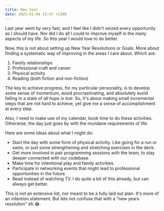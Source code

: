 ```yaml
---
title: New Year
date: 2025-01-04 15:47 +1300
---
```


Last year went by very fast, and I feel like I didn't seized every opportunity as I should have. Nor did I do all I could to improve myself in the many aspects of my life. So this year I would love to do better.

Now, this is not about setting up New Year Resolutions or Goals. More about finding a systematic way of improving in the areas I care about. Which are:

1. Family relationships
2. Professional craft and career
3. Physical activity
4. Reading (both fiction and non-fiction)

The key to achieve progress, for my particular personality, is to develop some sense of momentum, avoid procrastinating, and absolutely avoid falling in a state of _all hope is lost_. So, it's about making small incremental steps that are not hard to achieve, yet give me a sense of accomplishment at every step.

Also, I need to make use of my calendar, book time to do these activities. Otherwise, the day just goes by with the mundane requirements of life.

Here are some ideas about what I might do:

- Start the day with some form of physical activity. Like going for a run or swim, or just some strengthening and stretching exercises in the deck.
- Get more involved in pair programming sessions with the team, to stay deeper connected with our codebase.
- Make time for intentional play and family activities.
- Participate in networking events that might lead to professional opportunities in the future.
- Read instead of watching TV. I do quite a bit of this already, but can always get better.

This is not an extensive list, nor meant to be a fully laid out plan. It's more of an intention statement. But lets not confuse that with a "new years resolution" eh 😂.
